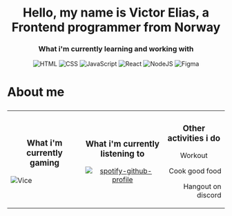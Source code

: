 <h1 align="center">Hello, my name is Victor Elias, a Frontend programmer from Norway</h1>
  
<h3 align="center">What i'm currently learning and working with</h3>
<p align="center">
  <img alt="HTML" src="https://img.shields.io/badge/HTML-E34F26?style=for-the-badge&logo=html5&logoColor=white" />
   <img alt="CSS" src="https://img.shields.io/badge/CSS-663399?style=for-the-badge&logo=css&logoColor=white" />
      <img alt="JavaScript" src="https://img.shields.io/badge/JavaScript-F7DF1E?style=for-the-badge&logo=javascript&logoColor=black" />
         <img alt="React" src="https://img.shields.io/badge/React-61DAFB?style=for-the-badge&logo=react&logoColor=black" />
           <img alt="NodeJS" src="https://img.shields.io/badge/Node.JS-5FA04E?style=for-the-badge&logo=nodedotjs&logoColor=white" />
            <img alt="Figma" src="https://img.shields.io/badge/Figma-F24E1E?style=for-the-badge&logo=figma&logoColor=white" />
</p>


  # About me

<table  style="display: flex; justify-content: space-around;">
  <tr>
    <td align="left">
    <h3 align="center">What i'm currently gaming</h3>

  ![Vice](https://steam-stat.vercel.app/api?profileName=BeautifulRoses)

  <td align="middle">
   <h3 align="center">What i'm currently listening to</h3>

   [![spotify-github-profile](https://spotify-github-profile.kittinanx.com/api/view?uid=viceman7&cover_image=true&theme=default&show_offline=true&background_color=121212&interchange=true&bar_color=53b14f&bar_color_cover=false)](https://spotify-github-profile.kittinanx.com/api/view?uid=viceman7&redirect=true)

  <td align="right"> 
    <h3 align="center">Other activities i do</h3>
<p align="center">
  Workout

  Cook good food

  Hangout on discord
</p>
  </tr>
</table>

<!--
**Viceman7/Viceman7** is a ✨ _special_ ✨ repository because its `README.md` (this file) appears on your GitHub profile.

Here are some ideas to get you started:

- 🔭 I’m currently working on ...
- 🌱 I’m currently learning ...
- 👯 I’m looking to collaborate on ...
- 🤔 I’m looking for help with ...
- 💬 Ask me about ...
- 📫 How to reach me: ...
- 😄 Pronouns: ...
- ⚡ Fun fact: ...
-->

